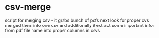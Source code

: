 # csv-merge
script for merging csv - it grabs bunch of pdfs next look for proper cvs merged them into one csv and additionally it extract some important infor from pdf file name into proper columns in csvs
